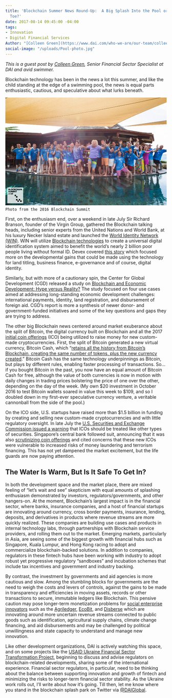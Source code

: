 ```yaml
---
title: 'Blockchain Summer News Round-Up:  A Big Splash Into the Pool or a Dip of the
  Toe?'
date: 2017-08-14 09:45:00 -04:00
tags:
- Innovation
- Digital Financial Services
Author: "[Colleen Green](https://www.dai.com/who-we-are/our-team/colleen-green)"
social-image: "/uploads/Pool-photo.jpg"
---
```


*This is a guest post by [Colleen Green](https://www.dai.com/who-we-are/our-team/colleen-green), Senior Financial Sector Specialist at DAI and avid swimmer.*

Blockchain technology has been in the news a lot this summer, and like the child standing at the edge of a swimming pool, the news is equal parts enthusiastic, cautious, and speculative about what lurks beneath.

![Pool-photo.jpg](/uploads/Pool-photo.jpg)`Photo from the 2016 Blockchain Summit`

<!--more-->

First, on the enthusiasm end, over a weekend in late July Sir Richard Branson, founder of the Virgin Group, gathered the Blockchain talking heads, including senior experts from the United Nations and World Bank, at his luxury Necker Island estate and launched the [World Identity Network (WIN)](https://www.win.systems/). WIN will utilize [Blockchain technologies](https://medium.com/tradecraft-traction/blockchain-for-the-rest-of-us-c3fc5e42254f) to create a universal digital identification system aimed to benefit the world’s nearly 2 billion poor people living without formal ID. Devex covered [this story](https://www.devex.com/news/new-initiative-aims-to-deliver-on-the-promise-of-blockchain-for-identity-90620) which focused more on the developmental gains that could be made using the technology for land titling, business finance, e-governance and of course, digital identity.

Similarly, but with more of a cautionary spin, the Center for Global Development (CGD) released a study on [Blockchain and Economic Development: Hype versus Reality?](https://www.cgdev.org/publication/blockchain-and-economic-development-hype-vs-reality) The study focused on four use cases aimed at addressing long-standing economic development challenges:  international payments, identity, land registration, and disbursement of foreign aid. CGD’s report is more a synthesis of newer donor- and government-funded initiatives and some of the key questions and gaps they are trying to address.

The other big Blockchain news centered around market exuberance about the split of Bitcoin, the digital currency built on Blockchain and all the 2017 [initial coin offerings](http://www.investopedia.com/terms/i/initial-coin-offering-ico.asp) (ICO) being utilized to raise money for new custom-made cryptocurrencies. First, the split of Bitcoin generated a new virtual currency, Bitcoin Cash, which “[retains all the history from Bitcoin’s Blockchain, creating the same number of tokens, plus the new currency created](http://www.reuters.com/article/us-bitcoin-split-idUSKBN1AH5F1).” Bitcoin Cash has the same technology underpinnings as Bitcoin, but plays by different rules, enabling faster processing of transactions. So… if you bought Bitcoin in the past, you now have an equal amount of Bitcoin Cash for free, although the value of both currencies is now in motion with daily changes in trading prices bolstering the price of one over the other, depending on the day of the week. (My own $20 investment in October 2016 to test Bitcoin wallets soared in value this week to $109, and so I doubled down in my first-ever speculative currency venture, a veritable cannonball from the side of the pool.)

On the ICO side, U.S. startups have raised more than $1.5 billion in funding by creating and selling new custom-made cryptocurrencies and with little regulatory oversight. In late July the [U.S. Securities and Exchange Commission issued a warning](https://www.nytimes.com/2017/08/07/business/dealbook/initial-coin-offerings-sec-virtual-currency.html) that ICOs should be treated like other types of securities. Singapore’s central bank followed suit, announcing that it was also [scrutinizing coin offerings](http://www.mas.gov.sg/News-and-Publications/Media-Releases/2017/MAS-clarifies-regulatory-position-on-the-offer-of-digital-tokens-in-Singapore.aspx) and cited concerns that these new ICOs were vulnerable to increased risks of money laundering and terrorism financing. This has not yet dampened the market excitement, but the life guards are now paying attention.

## The Water Is Warm, But Is It Safe To Get In?

In both the development space and the market place, there are mixed feeling of “let’s wait and see” skepticism with equal amounts of splashing enthusiasm demonstrated by investors, regulators/governments, and other hangers-on. At the moment, Blockchain’s largest impact is in the financial sector, where banks, insurance companies, and a host of financial startups are innovating around currency, cross border payments, insurance, lending, deposits, and derivatives in products where revenue streams are more quickly realized. These companies are building use cases and products in internal technology labs, through partnerships with Blockchain service providers, and rolling them out to the market. Emerging markets, particularly in Asia, are seeing some of the biggest growth with financial hubs such as Singapore, Kuala Lumpur, and Hong Kong racing to adopt and commercialize blockchain-backed solutions. In addition to companies, regulators in these fintech hubs have been working with industry to adopt robust yet progressive regulatory “sandboxes” and incubation schemes that include tax incentives and government and industry backing.

By contrast, the investment by governments and aid agencies is more cautious and slow. Among the stumbling blocks for governments are the need to weigh the costs and levers of controls, against the gains to be made in transparency and efficiencies in moving assets, records or other transactions to secure, immutable ledgers like Blockchain. This pensive caution may pose longer-term monetization problems for [social enterprise innovators](https://medium.com/@cstrange/blockchains-and-social-enterprises-part-2-3d01c1929471) such as the [Agriledger](https://www.agriledger.co/), [EcoBit](http://www.ecobit.io/), and [Disberse](http://www.disberse.com/) which are innovating around more uncertain revenue streams connected to public goods such as identification, agricultural supply chains, climate change financing, and aid disbursements and may be challenged by political unwillingness and state capacity to understand and manage new innovation.

Like other development organizations, DAI is actively watching this space, and on some projects like the [USAID Ukraine Financial Sector Transformation Project](https://www.dai.com/our-work/projects/ukraine-transforming-financial-sector-fst), beginning to discuss and advise regulators on blockchain-related developments, sharing some of the international experience. Financial sector regulators, in particular, need to be thinking about the balance between supporting innovation and growth of fintech and minimizing the risks to longer-term financial sector stability. As the Ukraine work rolls out, I’ll write about how it’s going. Till then, let me know where you stand in the blockchain splash park on Twitter via [@DAIGlobal](https://twitter.com/DAIGlobal?ref_src=twsrc%5Egoogle%7Ctwcamp%5Eserp%7Ctwgr%5Eauthor).